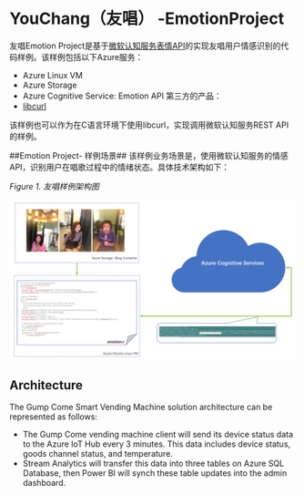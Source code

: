 # YouChang（友唱） -EmotionProject

友唱Emotion Project是基于[微软认知服务表情API](https://www.microsoft.com/cognitive-services/en-us/emotion-api)的实现友唱用户情感识别的代码样例。该样例包括以下Azure服务：
- Azure Linux VM
- Azure Storage
- Azure Cognitive Service: Emotion API
第三方的产品：
- [libcurl](https://curl.haxx.se/libcurl/c/libcurl.html)

该样例也可以作为在C语言环境下使用libcurl，实现调用微软认知服务REST API的样例。

##Emotion Project- 样例场景##
该样例业务场景是，使用微软认知服务的情感API，识别用户在唱歌过程中的情绪状态。具体技术架构如下：

*Figure 1. 友唱样例架构图*

![youchang Emotion Project Architecture](./YouChang01.PNG)


## Architecture ##
The Gump Come Smart Vending Machine solution architecture can be represented as follows:
- The Gump Come vending machine client will send its device status data to the Azure IoT Hub every 3 minutes. This data includes device status, goods channel status, and temperature. 
- Stream Analytics will transfer this data into three tables on Azure SQL Database, then Power BI will synch these table updates into the admin dashboard. 
